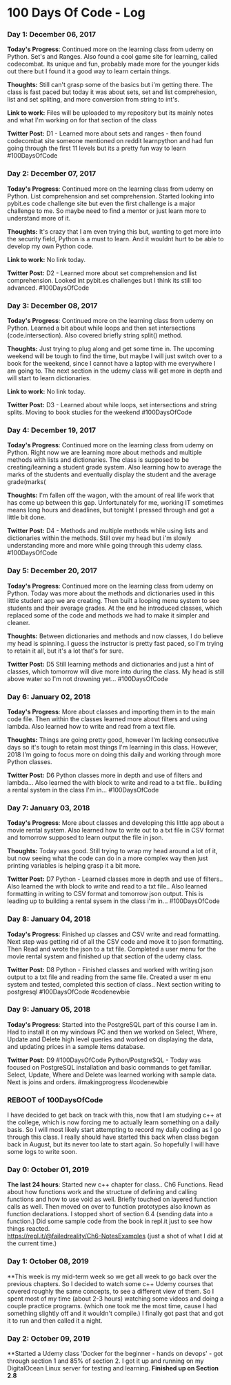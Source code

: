 # 100 Days Of Code - Log

### Day 1: December 06, 2017

**Today's Progress**: Continued more on the learning class from udemy on Python.  Set's and Ranges.  Also found a cool game site for learning, called codecombat.  Its unique and fun, probably made more for the younger kids out there but I found it a good way to learn certain things.

**Thoughts:** Still can't grasp some of the basics but i'm getting there.  The class is fast paced but today it was about sets, set and list comprehesion, list and set spliting, and more conversion from string to int's.

**Link to work:** Files will be uploaded to my repository but its mainly notes and what I'm working on for that section of the class

**Twitter Post:**  D1 - Learned more about sets and ranges - then found codecombat site someone mentioned on reddit learnpython and had fun going through the first 11 levels but its a pretty fun way to learn #100DaysOfCode


### Day 2: December 07, 2017

**Today's Progress**: Continued more on the learning class from udemy on Python.  List comprehension and set comprehension.  Started looking into pybit.es code challenge site but even the first challenge is a major challenge to me.  So maybe need to find a mentor or just learn more to understand more of it.

**Thoughts:** It's crazy that I am even trying this but, wanting to get more into the security field, Python is a must to learn.  And it wouldnt hurt to be able to develop my own Python code.

**Link to work:** No link today.

**Twitter Post:**  D2 - Learned more about set comprehension and list comprehension.  Looked int pybit.es challenges but I think its still too advanced. #100DaysOfCode  


### Day 3: December 08, 2017

**Today's Progress**: Continued more on the learning class from udemy on Python.  Learned a bit about while loops and then set intersections (code.intersection).  Also covered briefly string split() method.

**Thoughts:** Just trying to plug along and get some time in.  The upcoming weekend will be tough to find the time, but maybe I will just switch over to a book for the weekend, since I cannot have a laptop with me everywhere I am going to.  The next section in the udemy class will get more in depth and will start to learn dictionaries.

**Link to work:** No link today.

**Twitter Post:**  D3 - Learned about while loops, set intersections and string splits.  Moving to book studies for the weekend  #100DaysOfCode  

### Day 4: December 19, 2017

**Today's Progress**: Continued more on the learning class from udemy on Python.  Right now we are learning more about methods and multiple methods with lists and dictionaries.  The class is supposed to be creating/learning a student grade system.  Also learning how to average the marks of the students and eventually display the student and the average grade(marks(

**Thoughts:** I'm fallen off the wagon, with the amount of real life work that has come up between this gap.  Unfortunately for me, working IT sometimes means long hours and deadlines, but tonight I pressed through and got a little bit done.

**Twitter Post:**  D4 - Methods and multiple methods while using lists and dictionaries within the methods. Still over my head but i'm slowly understanding more and more while going through this udemy class. #100DaysOfCode

### Day 5: December 20, 2017

**Today's Progress**: Continued more on the learning class from udemy on Python.  Today was more about the methods and dictionaries used in this little student app we are creating.  Then built a looping menu system to see students and their average grades.  At the end he introduced classes, which replaced some of the code and methods we had to make it simpler and cleaner.  

**Thoughts:** Between dictionaries and methods and now classes, I do believe my head is spinning.  I guess the instructor is pretty fast paced, so I'm trying to retain it all, but it's a lot that's for sure.

**Twitter Post:**  D5 Still learning methods and dictionaries and just a hint of classes, which tomorrow will dive more into during the class.  My head is still above water so I'm not drowning yet...  #100DaysOfCode

### Day 6: January 02, 2018

**Today's Progress**: More about classes and importing them in to the main code file.  Then within the classes learned more about filters and using lambda.  Also learned how to write and read from a text file.  

**Thoughts:** Things are going pretty good, however I'm lacking consecutive days so it's tough to retain most things I'm learning in this class.  However, 2018 I'm going to focus more on doing this daily and working through more Python classes.

**Twitter Post:**  D6 Python classes more in depth and use of filters and lambda... Also learned the with block to write and read to a txt file.. building a rental system in the class I'm in...  #100DaysOfCode

### Day 7: January 03, 2018

**Today's Progress**: More about classes and developing this little app about a movie rental system.  Also learned how to write out to a txt file in CSV format and tomorrow supposed to learn output the file in json.

**Thoughts:** Today was good.  Still trying to wrap my head around a lot of it, but now seeing what the code can do in a more complex way then just printing variables is helping grasp it a bit more.

**Twitter Post:**  D7 Python - Learned classes more in depth and use of filters..  Also learned the with block to write and read to a txt file.. Also learned formatting in writing to CSV format and tomorrow json output.  This is leading up to building a rental sysem in the class i'm in...  #100DaysOfCode

### Day 8: January 04, 2018

**Today's Progress**: Finished up classes and CSV write and read formatting.  Next step was getting rid of all the CSV code and move it to json formatting.  Then Read and wrote the json to a txt file.  Completed a user menu for the movie rental system and finished up that section of the udemy class.

**Twitter Post:**  D8 Python - Finished classes and worked with writing json output to a txt file and reading from the same file.  Created a user m enu system and tested, completed this section of class.. Next section writing to postgresql #100DaysOfCode #codenewbie

### Day 9: January 05, 2018

**Today's Progress**: Started into the PostgreSQL part of this course I am in.  Had to install it on my windows PC and then we worked on Select, Where, Update and Delete high level queries and worked on displaying the data, and updating prices in a sample items database.  

**Twitter Post:**  D9 #100DaysOfCode Python/PostgreSQL - Today was focused on PostgreSQL installation and basic commands to get familiar.  Select, Update, Where and Delete was learned working with sample data. Next is joins and orders. #makingprogress    #codenewbie

### REBOOT of 100DaysOfCode ###

I have decided to get back on track with this, now that I am studying c++ at the college, which is now forcing me to actually learn something on a daily basis.  So I will most likely start attempting to record my daily coding as I go through this class.  I really should have started this back when class began back in August, but its never too late to start again.  So hopefully I will have some logs to write soon.

### Day 0: October 01, 2019

**The last 24 hours**:  Started new c++ chapter for class.. Ch6 Functions.  Read about how functions work and the structure of defining and calling functions and how to use void as well.  Briefly touched on layered function calls as well.  Then moved on over to function prototypes also known as function declarations.  I stopped short of section 6.4 (sending data into a function.)
Did some sample code from the book in repl.it just to see how things reacted.  
https://repl.it/@failedreality/Ch6-NotesExamples (just a shot of what I did at the current time.)  

### Day 1: October 08, 2019

**This week is my mid-term week so we get all week to go back over the previous chapters.  So I decided to watch some c++ Udemy courses that covered roughly the same concepts, to see a different view of them.  So I spent most of my time (about 2-3 hours) watching some videos and doing a couple practice programs. (which one took me the most time, cause I had something slightly off and it wouldn't compile.)  I finally got past that and got it to run and then called it a night.

### Day 2: October 09, 2019

**Started a Udemy class 'Docker for the beginner - hands on devops' - got through section 1 and 85% of section 2.  I got it up and running on my DigitalOcean Linux server for testing and learning.  **Finished up on Section 2.8**
